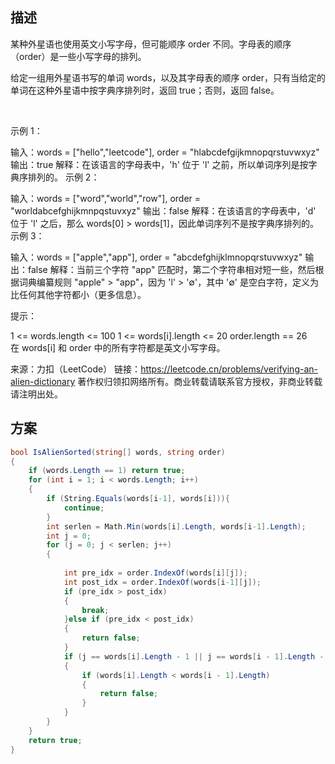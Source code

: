 <!--
 * @Author: joessem jxxclj@gmail.com
 * @Date: 2022-11-16 20:48:57
 * @LastEditors: joessem jxxclj@gmail.com
 * @LastEditTime: 2022-11-16 20:49:23
 * @FilePath: \LeetCode\Problems\#953. 验证外星语词典.md
 * @Description: 这是默认设置,请设置`customMade`, 打开koroFileHeader查看配置 进行设置: https://github.com/OBKoro1/koro1FileHeader/wiki/%E9%85%8D%E7%BD%AE
-->
## 描述

某种外星语也使用英文小写字母，但可能顺序 order 不同。字母表的顺序（order）是一些小写字母的排列。

给定一组用外星语书写的单词 words，以及其字母表的顺序 order，只有当给定的单词在这种外星语中按字典序排列时，返回 true；否则，返回 false。

 

示例 1：

输入：words = ["hello","leetcode"], order = "hlabcdefgijkmnopqrstuvwxyz"
输出：true
解释：在该语言的字母表中，'h' 位于 'l' 之前，所以单词序列是按字典序排列的。
示例 2：

输入：words = ["word","world","row"], order = "worldabcefghijkmnpqstuvxyz"
输出：false
解释：在该语言的字母表中，'d' 位于 'l' 之后，那么 words[0] > words[1]，因此单词序列不是按字典序排列的。
示例 3：

输入：words = ["apple","app"], order = "abcdefghijklmnopqrstuvwxyz"
输出：false
解释：当前三个字符 "app" 匹配时，第二个字符串相对短一些，然后根据词典编纂规则 "apple" > "app"，因为 'l' > '∅'，其中 '∅' 是空白字符，定义为比任何其他字符都小（更多信息）。
 

提示：

1 <= words.length <= 100
1 <= words[i].length <= 20
order.length == 26
在 words[i] 和 order 中的所有字符都是英文小写字母。

来源：力扣（LeetCode）
链接：https://leetcode.cn/problems/verifying-an-alien-dictionary
著作权归领扣网络所有。商业转载请联系官方授权，非商业转载请注明出处。

## 方案

```c#
bool IsAlienSorted(string[] words, string order)
{
    if (words.Length == 1) return true;
    for (int i = 1; i < words.Length; i++)
    {
        if (String.Equals(words[i-1], words[i])){
            continue;
        }
        int serlen = Math.Min(words[i].Length, words[i-1].Length);
        int j = 0;
        for (j = 0; j < serlen; j++)
        {
            
            int pre_idx = order.IndexOf(words[i][j]);
            int post_idx = order.IndexOf(words[i-1][j]);
            if (pre_idx > post_idx)
            {
                break;
            }else if (pre_idx < post_idx)
            {
                return false;
            }
            if (j == words[i].Length - 1 || j == words[i - 1].Length - 1)
            {
                if (words[i].Length < words[i - 1].Length)
                {
                    return false;
                }
            }
        }
    }
    return true;
}
```